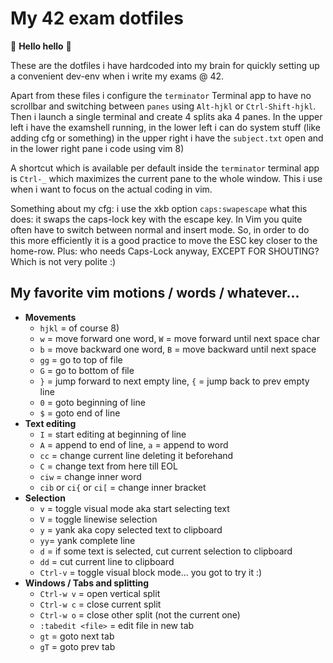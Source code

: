 # My 42 exam dotfiles

👋 **Hello hello** 👋

These are the dotfiles i have hardcoded into my brain for quickly setting up a
convenient dev-env when i write my exams @ 42. 

Apart from these files i configure the `terminator` Terminal app to have no
scrollbar and switching between `panes` using `Alt-hjkl` or `Ctrl-Shift-hjkl`.
Then i launch a single terminal and create 4 splits aka 4 panes. In the upper
left i have the examshell running, in the lower left i can do system stuff (like
adding cfg or something) in the upper right i have the `subject.txt` open and in
the lower right pane i code using vim 8)

A shortcut which is available per default inside the `terminator` terminal app
is `Ctrl-_` which maximizes the current pane to the whole window. This i use
when i want to focus on the actual coding in vim.

Something about my cfg: i use the xkb option `caps:swapescape` what this does:
it swaps the caps-lock key with the escape key. In Vim you quite often have to
switch between normal and insert mode. So, in order to do this more efficiently
it is a good practice to move the ESC key closer to the home-row. Plus: who
needs Caps-Lock anyway, EXCEPT FOR SHOUTING? Which is not very polite :)

## My favorite **vim** motions / words / whatever...

- **Movements**
  - `hjkl` = of course 8)
  - `w` = move forward one word, `W` = move forward until next space char
  - `b` = move backward one word, `B` = move backward until next space
  - `gg` = go to top of file
  - `G` = go to bottom of file
  - `}` = jump forward to next empty line, `{` = jump back to prev empty line
  - `0` = goto beginning of line
  - `$` = goto end of line
- **Text editing**
  - `I` = start editing at beginning of line
  - `A` = append to end of line, `a` = append to word
  - `cc` = change current line deleting it beforehand
  - `C` = change text from here till EOL
  - `ciw` = change inner word
  - `cib` or `ci{` or `ci[` = change inner bracket
- **Selection**
  - `v` = toggle visual mode aka start selecting text
  - `V` = toggle linewise selection
  - `y` = yank aka copy selected text to clipboard
  - `yy`= yank complete line
  - `d` = if some text is selected, cut current selection to clipboard
  - `dd` = cut current line to clipboard
  - `Ctrl-v` = toggle visual block mode... you got to try it :)
- **Windows / Tabs and splitting**
  - `Ctrl-w v` = open vertical split
  - `Ctrl-w c` = close current split
  - `Ctrl-w o` = close other split (not the current one)
  - `:tabedit <file>` = edit file in new tab
  - `gt` = goto next tab
  - `gT` = goto prev tab
